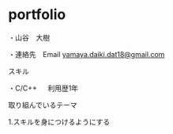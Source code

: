# portfolio
・山谷　大樹

・連絡先　Email yamaya.daiki.dat18@gmail.com

スキル

・C/C++
  　
   利用歴1年
  
 取り組んでいるテーマ
 
  1.スキルを身につけるようにする
  
